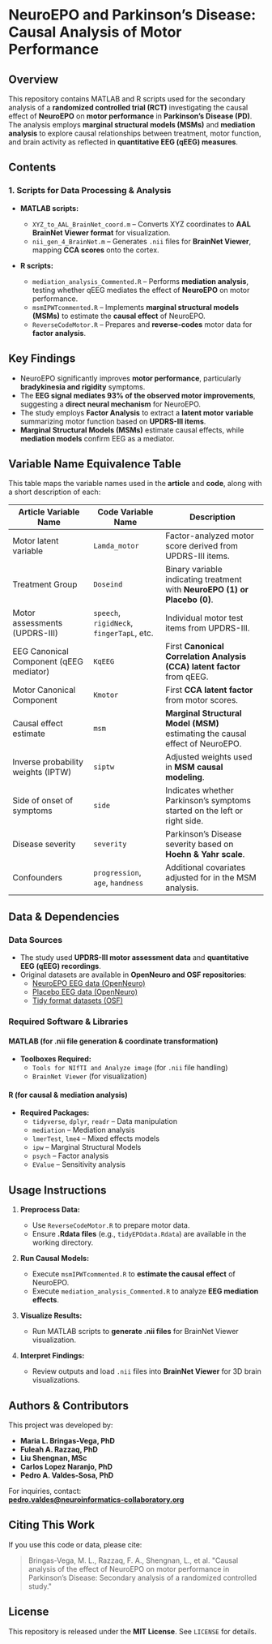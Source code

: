 # NeuroEPO and Parkinson’s Disease: Causal Analysis of Motor Performance

## Overview  
This repository contains MATLAB and R scripts used for the secondary analysis of a **randomized controlled trial (RCT)** investigating the causal effect of **NeuroEPO** on **motor performance** in **Parkinson’s Disease (PD)**. The analysis employs **marginal structural models (MSMs)** and **mediation analysis** to explore causal relationships between treatment, motor function, and brain activity as reflected in **quantitative EEG (qEEG) measures**.

## Contents  

### 1. Scripts for Data Processing & Analysis  
- **MATLAB scripts:**  
  - `XYZ_to_AAL_BrainNet_coord.m` – Converts XYZ coordinates to **AAL BrainNet Viewer format** for visualization.  
  - `nii_gen_4_BrainNet.m` – Generates `.nii` files for **BrainNet Viewer**, mapping **CCA scores** onto the cortex.  

- **R scripts:**  
  - `mediation_analysis_Commented.R` – Performs **mediation analysis**, testing whether qEEG mediates the effect of **NeuroEPO** on motor performance.  
  - `msmIPWTcommented.R` – Implements **marginal structural models (MSMs)** to estimate the **causal effect** of NeuroEPO.  
  - `ReverseCodeMotor.R` – Prepares and **reverse-codes** motor data for **factor analysis**.  

## Key Findings  
- NeuroEPO significantly improves **motor performance**, particularly **bradykinesia and rigidity** symptoms.  
- The **EEG signal mediates 93% of the observed motor improvements**, suggesting a **direct neural mechanism** for NeuroEPO.  
- The study employs **Factor Analysis** to extract a **latent motor variable** summarizing motor function based on **UPDRS-III items**.  
- **Marginal Structural Models (MSMs)** estimate causal effects, while **mediation models** confirm EEG as a mediator.  

## Variable Name Equivalence Table  
This table maps the variable names used in the **article** and **code**, along with a short description of each:

| **Article Variable Name**     | **Code Variable Name**     | **Description** |
|------------------------------|--------------------------|----------------|
| Motor latent variable        | `Lamda_motor`   | Factor-analyzed motor score derived from UPDRS-III items. |
| Treatment Group              | `Doseind`                | Binary variable indicating treatment with **NeuroEPO (1) or Placebo (0)**. |
| Motor assessments (UPDRS-III) | `speech`, `rigidNeck`, `fingerTapL`, etc. | Individual motor test items from UPDRS-III. |
| EEG Canonical Component (qEEG mediator) | `KqEEG` | First **Canonical Correlation Analysis (CCA) latent factor** from qEEG. |
| Motor Canonical Component    | `Kmotor`     | First **CCA latent factor** from motor scores. |
| Causal effect estimate       | `msm`                   | **Marginal Structural Model (MSM)** estimating the causal effect of NeuroEPO. |
| Inverse probability weights (IPTW) | `siptw`           | Adjusted weights used in **MSM causal modeling**. |
| Side of onset of symptoms    | `side`                   | Indicates whether Parkinson’s symptoms started on the left or right side. |
| Disease severity             | `severity`               | Parkinson’s Disease severity based on **Hoehn & Yahr scale**. |
| Confounders                  | `progression`, `age`, `handness` | Additional covariates adjusted for in the MSM analysis. |

## Data & Dependencies  
### Data Sources  
- The study used **UPDRS-III motor assessment data** and **quantitative EEG (qEEG) recordings**.  
- Original datasets are available in **OpenNeuro and OSF repositories**:  
  - [NeuroEPO EEG data (OpenNeuro)](https://openneuro.org/datasets/ds003194/versions/1.0.0)  
  - [Placebo EEG data (OpenNeuro)](https://openneuro.org/datasets/ds003195/versions/1.0.0)  
  - [Tidy format datasets (OSF)](https://doi.org/10.17605/OSF.IO/M8SJP)  

### Required Software & Libraries  
#### MATLAB (for .nii file generation & coordinate transformation)  
- **Toolboxes Required:**  
  - `Tools for NIfTI and Analyze image` (for `.nii` file handling)  
  - `BrainNet Viewer` (for visualization)  

#### R (for causal & mediation analysis)  
- **Required Packages:**  
  - `tidyverse`, `dplyr`, `readr` – Data manipulation  
  - `mediation` – Mediation analysis  
  - `lmerTest`, `lme4` – Mixed effects models  
  - `ipw` – Marginal Structural Models  
  - `psych` – Factor analysis  
  - `EValue` – Sensitivity analysis  

## Usage Instructions  
1. **Preprocess Data:**  
   - Use `ReverseCodeMotor.R` to prepare motor data.  
   - Ensure **.Rdata files** (e.g., `tidyEPOdata.Rdata`) are available in the working directory.  

2. **Run Causal Models:**  
   - Execute `msmIPWTcommented.R` to **estimate the causal effect** of NeuroEPO.  
   - Execute `mediation_analysis_Commented.R` to analyze **EEG mediation effects**.  

3. **Visualize Results:**  
   - Run MATLAB scripts to **generate .nii files** for BrainNet Viewer visualization.  

4. **Interpret Findings:**  
   - Review outputs and load `.nii` files into **BrainNet Viewer** for 3D brain visualizations.  

## Authors & Contributors  
This project was developed by:  
- **Maria L. Bringas-Vega, PhD**  
- **Fuleah A. Razzaq, PhD**  
- **Liu Shengnan, MSc**  
- **Carlos Lopez Naranjo, PhD**  
- **Pedro A. Valdes-Sosa, PhD**  

For inquiries, contact:  
**pedro.valdes@neuroinformatics-collaboratory.org**  

## Citing This Work  
If you use this code or data, please cite:  
> Bringas-Vega, M. L., Razzaq, F. A., Shengnan, L., et al. "Causal analysis of the effect of NeuroEPO on motor performance in Parkinson’s Disease: Secondary analysis of a randomized controlled study."  

## License  
This repository is released under the **MIT License**. See `LICENSE` for details.  
